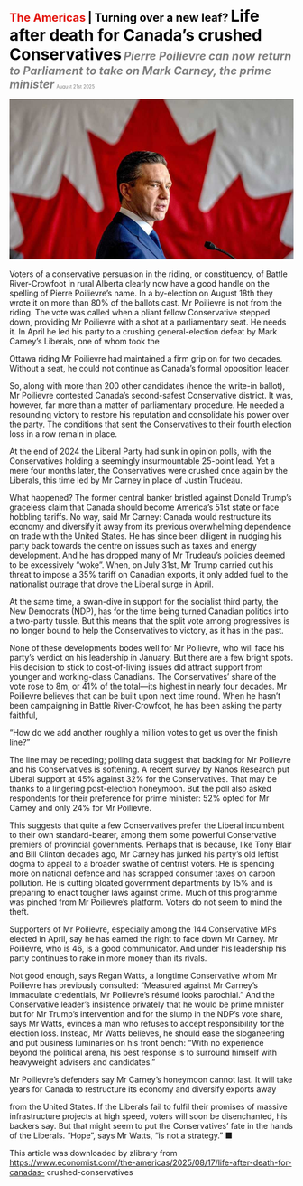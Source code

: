 <span style="color:#E3120B; font-size:14.9pt; font-weight:bold;">The Americas</span> <span style="color:#000000; font-size:14.9pt; font-weight:bold;">| Turning over a new leaf?</span>
<span style="color:#000000; font-size:21.0pt; font-weight:bold;">Life after death for Canada’s crushed Conservatives</span>
<span style="color:#808080; font-size:14.9pt; font-weight:bold; font-style:italic;">Pierre Poilievre can now return to Parliament to take on Mark Carney, the prime minister</span>
<span style="color:#808080; font-size:6.2pt;">August 21st 2025</span>

![](../images/018_Life_after_death_for_Canadas_crushed_Conservatives/p0084_img01.jpeg)

Voters of a conservative persuasion in the riding, or constituency, of Battle River-Crowfoot in rural Alberta clearly now have a good handle on the spelling of Pierre Poilievre’s name. In a by-election on August 18th they wrote it on more than 80% of the ballots cast. Mr Poilievre is not from the riding. The vote was called when a pliant fellow Conservative stepped down, providing Mr Poilievre with a shot at a parliamentary seat. He needs it. In April he led his party to a crushing general-election defeat by Mark Carney’s Liberals, one of whom took the

Ottawa riding Mr Poilievre had maintained a firm grip on for two decades. Without a seat, he could not continue as Canada’s formal opposition leader.

So, along with more than 200 other candidates (hence the write-in ballot), Mr Poilievre contested Canada’s second-safest Conservative district. It was, however, far more than a matter of parliamentary procedure. He needed a resounding victory to restore his reputation and consolidate his power over the party. The conditions that sent the Conservatives to their fourth election loss in a row remain in place.

At the end of 2024 the Liberal Party had sunk in opinion polls, with the Conservatives holding a seemingly insurmountable 25-point lead. Yet a mere four months later, the Conservatives were crushed once again by the Liberals, this time led by Mr Carney in place of Justin Trudeau.

What happened? The former central banker bristled against Donald Trump’s graceless claim that Canada should become America’s 51st state or face hobbling tariffs. No way, said Mr Carney: Canada would restructure its economy and diversify it away from its previous overwhelming dependence on trade with the United States. He has since been diligent in nudging his party back towards the centre on issues such as taxes and energy development. And he has dropped many of Mr Trudeau’s policies deemed to be excessively “woke”. When, on July 31st, Mr Trump carried out his threat to impose a 35% tariff on Canadian exports, it only added fuel to the nationalist outrage that drove the Liberal surge in April.

At the same time, a swan-dive in support for the socialist third party, the New Democrats (NDP), has for the time being turned Canadian politics into a two-party tussle. But this means that the split vote among progressives is no longer bound to help the Conservatives to victory, as it has in the past.

None of these developments bodes well for Mr Poilievre, who will face his party’s verdict on his leadership in January. But there are a few bright spots. His decision to stick to cost-of-living issues did attract support from younger and working-class Canadians. The Conservatives’ share of the vote rose to 8m, or 41% of the total—its highest in nearly four decades. Mr Poilievre believes that can be built upon next time round. When he hasn’t been campaigning in Battle River-Crowfoot, he has been asking the party faithful,

“How do we add another roughly a million votes to get us over the finish line?”

The line may be receding; polling data suggest that backing for Mr Poilievre and his Conservatives is softening. A recent survey by Nanos Research put Liberal support at 45% against 32% for the Conservatives. That may be thanks to a lingering post-election honeymoon. But the poll also asked respondents for their preference for prime minister: 52% opted for Mr Carney and only 24% for Mr Poilievre.

This suggests that quite a few Conservatives prefer the Liberal incumbent to their own standard-bearer, among them some powerful Conservative premiers of provincial governments. Perhaps that is because, like Tony Blair and Bill Clinton decades ago, Mr Carney has junked his party’s old leftist dogma to appeal to a broader swathe of centrist voters. He is spending more on national defence and has scrapped consumer taxes on carbon pollution. He is cutting bloated government departments by 15% and is preparing to enact tougher laws against crime. Much of this programme was pinched from Mr Poilievre’s platform. Voters do not seem to mind the theft.

Supporters of Mr Poilievre, especially among the 144 Conservative MPs elected in April, say he has earned the right to face down Mr Carney. Mr Poilievre, who is 46, is a good communicator. And under his leadership his party continues to rake in more money than its rivals.

Not good enough, says Regan Watts, a longtime Conservative whom Mr Poilievre has previously consulted: “Measured against Mr Carney’s immaculate credentials, Mr Poilievre’s résumé looks parochial.” And the Conservative leader’s insistence privately that he would be prime minister but for Mr Trump’s intervention and for the slump in the NDP’s vote share, says Mr Watts, evinces a man who refuses to accept responsibility for the election loss. Instead, Mr Watts believes, he should ease the sloganeering and put business luminaries on his front bench: “With no experience beyond the political arena, his best response is to surround himself with heavyweight advisers and candidates.”

Mr Poilievre’s defenders say Mr Carney’s honeymoon cannot last. It will take years for Canada to restructure its economy and diversify exports away

from the United States. If the Liberals fail to fulfil their promises of massive infrastructure projects at high speed, voters will soon be disenchanted, his backers say. But that might seem to put the Conservatives’ fate in the hands of the Liberals. “Hope”, says Mr Watts, “is not a strategy.” ■

This article was downloaded by zlibrary from https://www.economist.com//the-americas/2025/08/17/life-after-death-for-canadas- crushed-conservatives